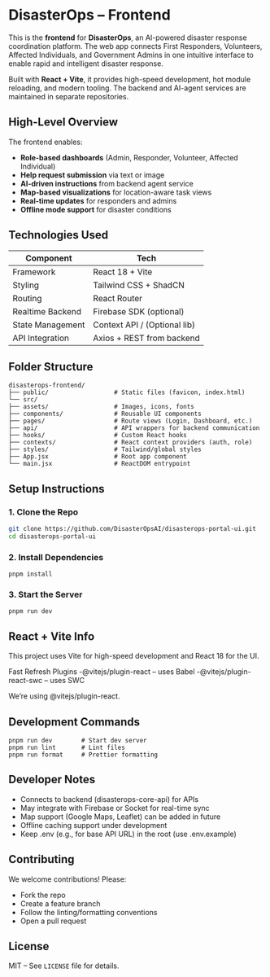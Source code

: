 #  DisasterOps – Frontend

This is the **frontend** for **DisasterOps**, an AI-powered disaster response coordination platform. The web app connects First Responders, Volunteers, Affected Individuals, and Government Admins in one intuitive interface to enable rapid and intelligent disaster response.

Built with **React + Vite**, it provides high-speed development, hot module reloading, and modern tooling. The backend and AI-agent services are maintained in separate repositories.


##  High-Level Overview

The frontend enables:

-  **Role-based dashboards** (Admin, Responder, Volunteer, Affected Individual)
-  **Help request submission** via text or image
-  **AI-driven instructions** from backend agent service
-  **Map-based visualizations** for location-aware task views
-  **Real-time updates** for responders and admins
-  **Offline mode support** for disaster conditions


##  Technologies Used

| Component         | Tech                        |
|------------------|-----------------------------|
| Framework         | React 18 + Vite             |
| Styling           | Tailwind CSS + ShadCN       |
| Routing           | React Router                |
| Realtime Backend  | Firebase SDK (optional)     |
| State Management  | Context API / (Optional lib)|
| API Integration   | Axios + REST from backend   |


## Folder Structure

```
disasterops-frontend/
├── public/                  # Static files (favicon, index.html)
└── src/
├── assets/                  # Images, icons, fonts
├── components/              # Reusable UI components
├── pages/                   # Route views (Login, Dashboard, etc.)
├── api/                     # API wrappers for backend communication
├── hooks/                   # Custom React hooks
├── contexts/                # React context providers (auth, role)
├── styles/                  # Tailwind/global styles
├── App.jsx                  # Root app component
└── main.jsx                 # ReactDOM entrypoint
```

##  Setup Instructions

### 1. Clone the Repo

```bash
git clone https://github.com/DisasterOpsAI/disasterops-portal-ui.git
cd disasterops-portal-ui
```

### 2. Install Dependencies
```
pnpm install
```

### 3. Start the Server
```
pnpm run dev
```

## React + Vite Info

This project uses Vite for high-speed development and React 18 for the UI.

Fast Refresh Plugins
-@vitejs/plugin-react – uses Babel
-@vitejs/plugin-react-swc – uses SWC

We’re using @vitejs/plugin-react.

## Development Commands
```
pnpm run dev        # Start dev server
pnpm run lint       # Lint files
pnpm run format     # Prettier formatting
```

## Developer Notes
- Connects to backend (disasterops-core-api) for APIs
- May integrate with Firebase or Socket for real-time sync
- Map support (Google Maps, Leaflet) can be added in future
- Offline caching support under development
- Keep .env (e.g., for base API URL) in the root (use .env.example)

## Contributing

We welcome contributions! Please:

- Fork the repo
- Create a feature branch
- Follow the linting/formatting conventions
- Open a pull request


## License

MIT – See `LICENSE` file for details.
